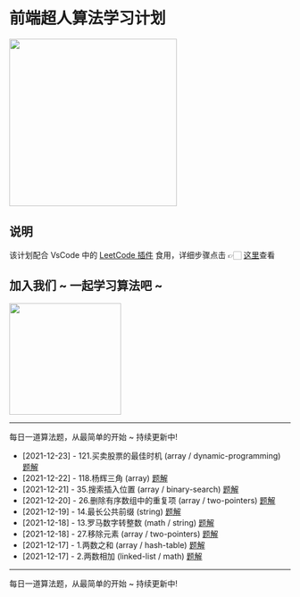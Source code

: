 # 前端超人算法学习计划

<image src="./assets/leetcode.png" width="300px">

## 说明

该计划配合 VsCode 中的 [ LeetCode 插件](https://marketplace.visualstudio.com/items?itemName=LeetCode.vscode-leetcode) 食用，详细步骤点击 👉🏻 [这里](./VsCode-LeetCode.md)查看

## 加入我们 ~ 一起学习算法吧 ~

<image src="./assets/wechat-room.png" width="200px">

---

每日一道算法题，从最简单的开始 ~ 持续更新中!

- [2021-12-23] - 121.买卖股票的最佳时机 (array / dynamic-programming) [题解](./121.买卖股票的最佳时机.js)
- [2021-12-22] - 118.杨辉三角 (array) [题解](./118.杨辉三角.js)
- [2021-12-21] - 35.搜索插入位置 (array / binary-search) [题解](./35.搜索插入位置.js)
- [2021-12-20] - 26.删除有序数组中的重复项 (array / two-pointers) [题解](./26.删除有序数组中的重复项.js)
- [2021-12-19] - 14.最长公共前缀 (string) [题解](./14.最长公共前缀.js)
- [2021-12-18] - 13.罗马数字转整数 (math / string) [题解](./13.罗马数字转整数.js)
- [2021-12-18] - 27.移除元素 (array / two-pointers) [题解](./27.移除元素.js)
- [2021-12-17] - 1.两数之和 (array / hash-table) [题解](./1.两数之和.js)
- [2021-12-17] - 2.两数相加 (linked-list / math) [题解](./2.两数相加.js)

---

每日一道算法题，从最简单的开始 ~ 持续更新中!
